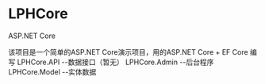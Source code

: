 # LPHCore
ASP.NET Core

该项目是一个简单的ASP.NET Core演示项目，用的ASP.NET Core + EF Core 编写 
LPHCore.API --数据接口（暂无） 
LPHCore.Admin --后台程序 
LPHCore.Model --实体数据 


